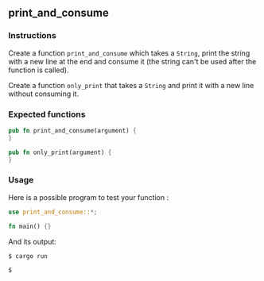 ## print_and_consume

### Instructions

Create a function `print_and_consume` which takes a `String`, print the string with a new line at the end and consume it (the string can't be used after the function is called).

Create a function `only_print` that takes a `String` and print it with a new line without consuming it.

### Expected functions

```rust
pub fn print_and_consume(argument) {
}

pub fn only_print(argument) {
}

```

### Usage

Here is a possible program to test your function :

```rust
use print_and_consume::*;

fn main() {}
```

And its output:

```console
$ cargo run

$
```
